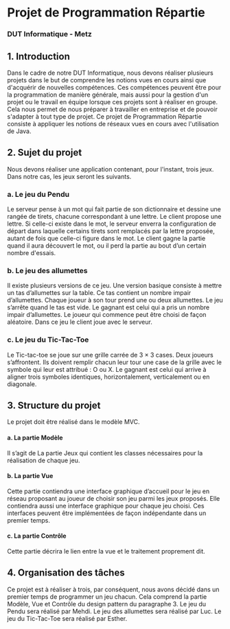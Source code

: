 # Projet de Programmation Répartie
### DUT Informatique - Metz

## 1. Introduction
Dans le cadre de notre DUT Informatique, nous devons réaliser plusieurs projets dans le but de comprendre les notions vues en cours ainsi que d'acquérir de nouvelles compétences. Ces compétences peuvent être pour la programmation de manière générale, mais aussi pour la gestion d'un projet ou le travail en équipe lorsque ces projets sont à réaliser en groupe. Cela nous permet de nous préparer à travailler en entreprise et de pouvoir s'adapter à tout type de projet.
Ce projet de Programmation Répartie consiste à appliquer les notions de réseaux vues en cours avec l'utilisation de Java.

## 2. Sujet du projet
Nous devons réaliser une application contenant, pour l'instant, trois jeux. Dans notre cas, les jeux seront les suivants.

### a. Le jeu du Pendu
Le serveur pense à un mot qui fait partie de son dictionnaire et dessine une rangée de tirets, chacune correspondant à une lettre. Le client propose une lettre.
Si celle-ci existe dans le mot, le serveur enverra la configuration de départ dans laquelle certains tirets sont remplacés par la lettre proposée, autant de fois que celle-ci figure dans le mot.
Le client gagne la partie quand il aura découvert le mot, ou il perd la partie au bout d’un certain nombre d'essais.

### b. Le jeu des allumettes
Il existe plusieurs versions de ce jeu. Une version basique consiste à mettre un tas d’allumettes sur la table. Ce tas contient un nombre impair d’allumettes. Chaque joueur à son tour prend une ou deux allumettes. Le jeu s’arrête quand le tas est vide.
Le gagnant est celui qui a pris un nombre impair d’allumettes. Le joueur qui commence peut être choisi de façon aléatoire. Dans ce jeu le client joue avec le serveur.

### c. Le jeu du Tic-Tac-Toe
Le Tic-tac-toe se joue sur une grille carrée de 3 × 3 cases. Deux joueurs s’affrontent. Ils doivent remplir chacun leur tour une case de la grille avec le symbole qui leur est attribué : O ou X. 
Le gagnant est celui qui arrive à aligner trois symboles identiques, horizontalement, verticalement ou en diagonale.

## 3. Structure du projet
Le projet doit être réalisé dans le modèle MVC.

#### a. La partie Modèle
Il s’agit de La partie Jeux qui contient les classes nécessaires pour la réalisation de chaque jeu.

#### b. La partie Vue
Cette partie contiendra une interface graphique d’accueil pour le jeu en réseau proposant au joueur de choisir son jeu parmi les jeux proposés. Elle contiendra aussi une interface graphique pour chaque jeu choisi. Ces interfaces peuvent être implémentées de façon indépendante dans un premier temps.

#### c. La partie Contrôle
Cette partie décrira le lien entre la vue et le traitement proprement dit.

## 4. Organisation des tâches
Ce projet est à réaliser à trois, par conséquent, nous avons décidé dans un premier temps de programmer un jeu chacun. Cela comprend la partie Modèle, Vue et Contrôle du design pattern du paragraphe 3.
Le jeu du Pendu sera réalisé par Mehdi.
Le jeu des allumettes sera réalisé par Luc.
Le jeu du Tic-Tac-Toe sera réalisé par Esther.

